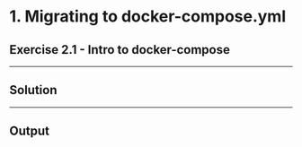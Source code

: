 # 1. Migrating to docker-compose.yml

## Exercise 2.1 - Intro to docker-compose

---

## Solution

---

## Output